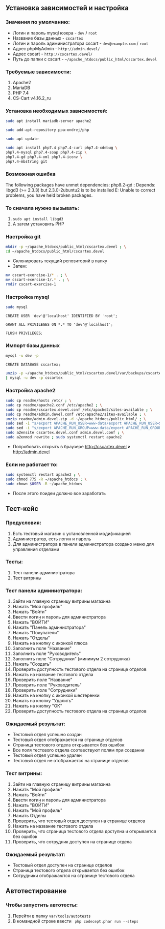 ## Установка зависимостей и настройка

### Значения по умолчанию:
- Логин и пароль mysql юзера - `dev` / `root`
- Название базы данных - `cscartex`
- Логин и пароль адиминистратора cscart - `dev@example.com` / `root`
- Адрес phpMyAdmin - `http://admin.devel/`
- Адрес cscart - `http://cscartex.devel/`
- Путь до папки с cscart - `~/apache_htdocs/public_html/cscartex.devel`

### Требуемые зависимости:
1. Apache2
2. MariaDB
3. PHP 7.4
4. CS-Cart v4.16.2_ru

### Установка необходимых зависимостей:
```sh
sudo apt install mariadb-server apache2
```
```sh
sudo add-apt-repository ppa:ondrej/php
```
```sh
sudo apt update
```
```sh
sudo apt install php7.4 php7.4-curl php7.4-xdebug \
php7.4-mysql php7.4-soap php7.4-zip \
php7.4-gd php7.4-xml php7.4-iconv \
php7.4-mbstring git
```

### Возможная ошибка

The following packages have unmet dependencies:
php8.2-gd : Depends: libgd3 (>= 2.3.3) but 2.3.0-2ubuntu2 is to be installed
E: Unable to correct problems, you have held broken packages.

### То сначала нужно вызывать:

1. `sudo apt install libgd3`
2. А затем установить PHP

### Настройка git
```sh
mkdir -p ~/apache_htdocs/public_html/cscartex.devel ; \
cd ~/apache_htdocs/public_html/cscartex.devel
```
- Склонировать текущий репозиторий в папку
- Затем:

```sh
mv cscart-exercise-1/* . ; \
mv cscart-exercise-1/.* . ; \
rmdir cscart-exercise-1
```

### Настройка mysql
```sh
sudo mysql
```

```mysql
CREATE USER 'dev'@'localhost' IDENTIFIED BY 'root';
```

```mysql
GRANT ALL PRIVILEGES ON *.* TO 'dev'@'localhost';
```

```mysql
FLUSH PRIVILEGES;
```

### Импорт базы данных 
```sh
mysql -u dev -p
```

```mysql
CREATE DATABASE cscartex;
```

```sh
unzip -p ~/apache_htdocs/public_html/cscartex.devel/var/backups/cscartex.sql.zip \
| mysql -u dev -p cscartex
```

### Настройка apache2
```sh
sudo cp readme/hosts /etc/ ; \
sudo cp readme/apache2.conf /etc/apache2 ; \
sudo cp readme/cscartex.devel.conf /etc/apache2/sites-available ; \
sudo cp readme/admin.devel.conf /etc/apache2/sites-available ; \
unzip readme/admin.devel.zip -d ~/apache_htdocs/public_html/ ; \
sudo sed -i "s/export APACHE_RUN_USER=www-data/export APACHE_RUN_USER=$USER/g" /etc/apache2/envvars ; \
sudo sed -i "s/export APACHE_RUN_GROUP=www-data/export APACHE_RUN_GROUP=$USER/g" /etc/apache2/envvars ; \
sudo a2ensite cscartex.devel.conf admin.devel.conf ; \
sudo a2enmod rewrite ; sudo systemctl restart apache2
```
- Попробовать открыть в браузере http://cscartex.devel и http://admin.devel

### Если не работает то:
```sh
sudo systemctl restart apache2 ; \
sudo chmod 775 -R ~/apache_htdocs ; \
sudo chown $USER -R ~/apache_htdocs
```
- После этого поидеи должно все заработать

## Тест-кейс

### Предусловия:
1. Есть тестовый магазин с установленной модификацией
2. Администратор, есть логин и пароль
3. Для администратора в панели администратора создано меню для управления отделами

### Тесты:
1. Тест панели администратора
2. Тест витрины

### Тест панели администратора: 
1. Зайти на главную страницу витрины магазина
2. Нажать "Мой профиль"
3. Нажать "Войти"
4. Ввести логин и пароль для администратора
5. Нажать "ВОЙТИ"
6. Нажать "Панель администратора"
7. Нажать "Покупатели"
8. Нажать "Отделы"
9. Нажать на кнопку с иконкой плюса
10. Заполнить поле "Название"
11. Заполнить поле "Руководитель"
12. Заполнить поле "Сотрудники" (минимум 2 сотрудника)
13. Нажать "Создать"
14. Проверить доступность тестового отдела на странице отделов
15. Нажать на название тестового отдела
16. Проверить поле "Название"
17. Проверить поле "Руководитель"
18. Проверить поле "Сотрудники"
19. Нажать на кнопку с иконкой шестеренки
20. Нажать на кнопку "Удалить"
21. Нажать на кнопку "OK"
22. Проверить доступность тестового отдела на странице отделов

### Ожидаемый результат:
- Тестовый отдел успешно создан
- Тестовый отдел отображается на странице отделов
- Страница тестового отдела открывается без ошибок
- Все поля тестового отдела соотвествуют полям при создании
- Тестовый отдел успешно удален
- Тестовый отдел не отображается на странице отделов

### Тест витрины:
1. Зайти на главную страницу витрины магазина
2. Нажать "Мой профиль"
3. Нажать "Войти"
4. Ввести логин и пароль для администратора
5. Нажать "ВОЙТИ"
6. Нажать "Мой профиль"
7. Нажать Отделы
8. Проверить, что тестовый отдел доступен на странице отделов
9. Нажать на название тестового отдела
10. Проверить, что страница тестового отдела доступна и открывается без ошибок
11. Проверить, что сотрудник доступен на странице отдела

### Ожидаемый результат:
- Тестовый отдел доступен на странице отделов
- Страница тестового отдела открывается без ошибок
- Сотрудники отображаются на странице тестового отдела

## Автотестирование
### Чтобы запустить автотесты:
1. Перейти в папку `var/tools/autotests`
2. В командной строке ввести ` php codecept.phar run --steps`
